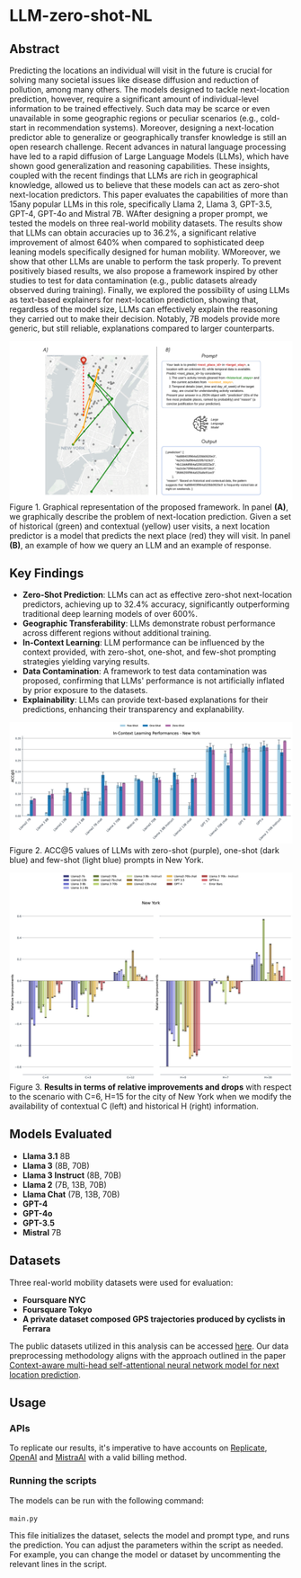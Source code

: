 # LLM-zero-shot-NL

## Abstract

Predicting the locations an individual will visit in the future is crucial for solving many societal issues like disease diffusion and reduction of pollution, among many others. The models designed to tackle next-location prediction, however, require a significant amount of individual-level information to be trained effectively. Such data may be scarce or even unavailable in some geographic regions or peculiar scenarios (e.g., cold-start in recommendation systems). Moreover, designing a next-location predictor able to generalize or geographically transfer knowledge is still an open research challenge. Recent advances in natural language processing have led to a rapid diffusion of Large Language Models (LLMs), which have shown good generalization and reasoning capabilities. These insights, coupled with the recent findings that LLMs are rich in geographical knowledge, allowed us to believe that these models can act as zero-shot next-location predictors. This paper evaluates the capabilities of more than 15any popular LLMs in this role, specifically Llama 2, Llama 3, GPT-3.5, GPT-4, GPT-4o and Mistral 7B. WAfter designing a proper prompt, we tested the models on three real-world mobility datasets. The results show that LLMs can obtain accuracies up to 36.2%, a significant relative improvement of almost 640% when compared to sophisticated deep leaning models specifically designed for human mobility. WMoreover, we show that other LLMs are unable to perform the task properly. To prevent positively biased results, we also propose a framework inspired by other studies to test for data contamination (e.g., public datasets already observed during training). Finally, we explored the possibility of using LLMs as text-based explainers for next-location prediction, showing that, regardless of the model size, LLMs can effectively explain the reasoning they carried out to make their decision. Notably, 7B models provide more generic, but still reliable, explanations compared to larger counterparts.

![Architecture](images/Fig0.png)
Figure 1. Graphical representation of the proposed framework. In panel **(A)**, we graphically describe the problem of next-location prediction. Given a set of historical (green) and contextual (yellow) user visits, a next location predictor is a model that predicts the next place (red) they will visit. In panel **(B)**, an example of how we query an LLM and an example of response.


## Key Findings

- **Zero-Shot Prediction**: LLMs can act as effective zero-shot next-location predictors, achieving up to 32.4% accuracy, significantly outperforming traditional deep learning models of over 600%.
- **Geographic Transferability**: LLMs demonstrate robust performance across different regions without additional training.
- **In-Context Learning**: LLM performance can be influenced by the context provided, with zero-shot, one-shot, and few-shot prompting strategies yielding varying results.
- **Data Contamination**: A framework to test data contamination was proposed, confirming that LLMs' performance is not artificially inflated by prior exposure to the datasets.
- **Explainability**: LLMs can provide text-based explanations for their predictions, enhancing their transparency and explanability.

![Architecture](images/Fig1.png)
Figure 2. ACC@5 values of LLMs with zero-shot (purple), one-shot (dark blue) and few-shot (light blue) prompts in New York.


![Architecture](images/Fig2.png)
Figure 3. **Results in terms of relative improvements and drops** with respect to the scenario with C=6, H=15 for the city of New York when we modify the availability of contextual C (left) and historical H (right) information.

## Models Evaluated
- **Llama 3.1** 8B
- **Llama 3** (8B, 70B)
- **Llama 3 Instruct** (8B, 70B)
- **Llama 2** (7B, 13B, 70B)
- **Llama  Chat** (7B, 13B, 70B)
- **GPT-4**
- **GPT-4o**
- **GPT-3.5**
- **Mistral** 7B

## Datasets

Three real-world mobility datasets were used for evaluation:
- **Foursquare NYC**
- **Foursquare Tokyo**
- **A private dataset composed GPS trajectories produced by cyclists in Ferrara**

The public datasets utilized in this analysis can be accessed [here](https://www.kaggle.com/datasets/chetanism/foursquare-nyc-and-tokyo-checkin-dataset). Our data preprocessing methodology aligns with the approach outlined in the paper  [Context-aware multi-head self-attentional neural network model for next location prediction](https://arxiv.org/abs/2212.01953).

## Usage

### APIs

To replicate our results, it's imperative to have accounts on [Replicate](https://replicate.com/), [OpenAI](https://openai.com/) and [MistraAI](https://docs.mistral.ai/api/) with a valid billing method.

### Running the scripts

The models can be run with the following command:

<code>main.py</code>

This file initializes the dataset, selects the model and prompt type, and runs the prediction. You can adjust the parameters within the script as needed. For example, you can change the model or dataset by uncommenting the relevant lines in the script.